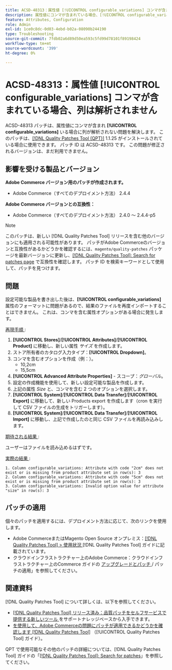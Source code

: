 ```yaml
---
title: ACSD-48313：属性値 [!UICONTROL configurable_variations] コンマが含まれている場合、列は解析されません
description: 属性値にコンマが含まれている場合、[!UICONTROL configurable_variations] 列が解析されないAdobe Commerceの問題を修正するために、ACSD-48313 パッチを適用してください。
feature: Attributes, Configuration
role: Admin
exl-id: 1ce0c8dc-0d03-4ebd-b02a-08090b244190
type: Troubleshooting
source-git-commit: 7fdb02a6d89d50ea593c5fd99d78101f89198424
workflow-type: tm+mt
source-wordcount: '399'
ht-degree: 0%

---
```


# ACSD-48313：属性値 **[!UICONTROL configurable_variations]** コンマが含まれている場合、列は解析されません

ACSD-48313 パッチは、属性値にコンマが含まれ **[!UICONTROL configurable_variations]** いる場合に列が解析されない問題を解決します。 このパッチは、[[!DNL Quality Patches Tool (QPT)]](https://experienceleague.adobe.com/en/docs/commerce-operations/tools/quality-patches-tool/quality-patches-tool-to-self-serve-quality-patches) 1.1.25 がインストールされている場合に使用できます。 パッチ ID は ACSD-48313 です。 この問題が修正されるバージョンは、まだ利用できません。

## 影響を受ける製品とバージョン

**Adobe Commerce バージョン用のパッチが作成されます。**
* Adobe Commerce（すべてのデプロイメント方法） 2.4.4

**Adobe Commerce バージョンとの互換性：**
* Adobe Commerce（すべてのデプロイメント方法） 2.4.0 ～ 2.4.4-p5

>[!NOTE]
>
>このパッチは、新しい [!DNL Quality Patches Tool] リリースを含む他のバージョンにも適用される可能性があります。 パッチがAdobe Commerceのバージョンと互換性があるかどうかを確認するには、`magento/quality-patches` パッケージを最新バージョンに更新し、[[!DNL Quality Patches Tool]: Search for patches page](https://experienceleague.adobe.com/tools/commerce-quality-patches/index.html) で互換性を確認します。 パッチ ID を検索キーワードとして使用して、パッチを見つけます。

## 問題

設定可能な製品を書き出した後は、**[!UICONTROL configurable_variations]** 属性のフォーマットに問題があるので、結果のファイルを再度インポートすることはできません。 これは、コンマを含む属性オプションがある場合に発生します。

<u> 再現手順 </u>:

1. **[!UICONTROL Stores]**/**[!UICONTROL Attributes]**/**[!UICONTROL Product]** に移動し、新しい属性 _サイズ_ を作成します。
1. ストア所有者のカタログ入力タイプ：**[!UICONTROL Dropdown]**。
1. コンマを含むオプションを作成（例：）。
   * 10,2cm
   * 15,5cm
1. **[!UICONTROL Advanced Attribute Properties]** - スコープ：_グローバル_。
1. 設定の作成機能を使用して、新しい設定可能な製品を作成します。
1. 上記の属性 _Size_ と、コンマを含む 2 つのオプションを選択します。
1. **[!UICONTROL System]**/**[!UICONTROL Data Transfer]**/**[!UICONTROL Export]** に移動して、新しい Products export を作成します（cron を実行して CSV ファイルの生成をトリガーします）。
1. **[!UICONTROL System]**/**[!UICONTROL Data Transfer]**/**[!UICONTROL Import]** に移動し、上記で作成したのと同じ CSV ファイルを再読み込みします。

<u> 期待される結果 </u>:

ユーザーはファイルを読み込めるはずです。

<u> 実際の結果 </u>:

```
1. Column configurable_variations: Attribute with code "2cm" does not exist or is missing from product attribute set in row(s): 3
2. Column configurable_variations: Attribute with code "5cm" does not exist or is missing from product attribute set in row(s): 3
3. Column configurable_variations: Invalid option value for attribute "size" in row(s): 3
```

## パッチの適用

個々のパッチを適用するには、デプロイメント方法に応じて、次のリンクを使用します。

* Adobe CommerceまたはMagento Open Source オンプレミス：[[!DNL Quality Patches Tool] > 使用状況 ](/help/tools/quality-patches-tool/usage.md) [!DNL Quality Patches Tool] ガイドに記載されています。
* クラウドインフラストラクチャー上のAdobe Commerce：クラウドインフラストラクチャー上のCommerce ガイドの [ アップグレードとパッチ ](https://experienceleague.adobe.com/docs/commerce-cloud-service/user-guide/develop/upgrade/apply-patches.html)/ パッチの適用」を参照してください。


## 関連資料

[!DNL Quality Patches Tool] について詳しくは、以下を参照してください。

* [[!DNL Quality Patches Tool]  リリース済み：品質パッチをセルフサービスで提供する新しいツール ](https://experienceleague.adobe.com/en/docs/commerce-operations/tools/quality-patches-tool/quality-patches-tool-to-self-serve-quality-patches) をサポートナレッジベースから入手できます。
* [ を使用して、Adobe Commerceの問題にパッチが適用できるかどうかを確認します  [!DNL Quality Patches Tool]](/help/tools/quality-patches-tool/patches-available-in-qpt/check-patch-for-magento-issue-with-magento-quality-patches.md) （[!UICONTROL Quality Patches Tool] ガイド）。


QPT で使用可能なその他のパッチの詳細については、[!DNL Quality Patches Tool] ガイドの「[[!DNL Quality Patches Tool]: Search for patches](https://experienceleague.adobe.com/tools/commerce-quality-patches/index.html)」を参照してください。
